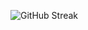 ![GitHub Streak](https://github-readme-streak-stats.herokuapp.com?user=Alauddin-24434&theme=algolia)

